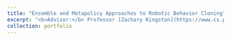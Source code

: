 ```yaml
---
title: "Ensemble and Metapolicy Approaches to Robotic Behavior Cloning"
excerpt: "<b>Advisor:</b> Professor [Zachary Kingston](https://www.cs.purdue.edu/people/faculty/zkingsto.html)<br/><br/>In this project, I hope to extend the generalization properties of the [NeuralMP](https://mihdalal.github.io/neuralmotionplanner/) approach. My goal is to make use of an ensemble Mixture of Experts approach to optimize a metapolicy such that the combination of experts may generalize better to unseen environments. Through my current progress, I have been able to implement modified versions of previous works' approaches in training and architecture, and improve the process by which I udnerstand the content of related work."
collection: portfolio
---
```

